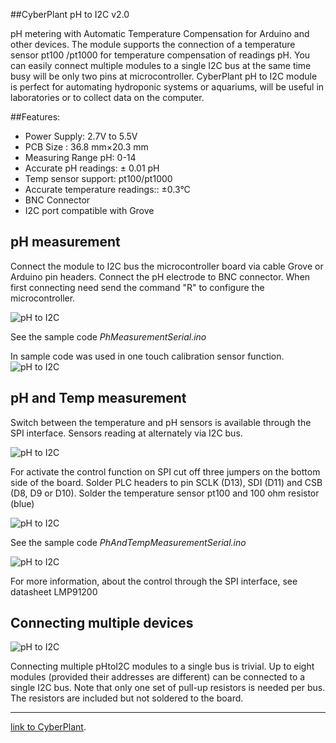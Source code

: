 ##CyberPlant pH to I2C v2.0

pH metering with Automatic Temperature Compensation for Arduino and other devices. The module supports the connection of a temperature sensor pt100 /pt1000 for temperature compensation of readings pH. You can easily connect multiple modules to a single I2С bus at the same time busy will be only two pins at microcontroller. CyberPlant pH to I2C module is perfect for automating hydroponic systems or aquariums, will be useful in laboratories or to collect data on the computer.

##Features:

- Power Supply: 2.7V to 5.5V
- PCB Size : 36.8 mm×20.3 mm
- Measuring Range pH: 0-14
- Accurate pH readings: ± 0.01 pH
- Temp sensor support: pt100/pt1000
- Accurate temperature readings::  ±0.3°C
- BNC Connector
- I2C port compatible with Grove


## pH measurement


Connect the module to I2C bus the microcontroller board via cable Grove or Arduino pin headers. 
Connect the pH electrode to BNC connector. When first connecting need send the command "R" to configure the microcontroller.

![pH to I2C](http://image.cyber-plant.com/var/resizes/pHtoI2C_pH_measurement.jpg?m=1447442262)



See the sample code *PhMeasurementSerial.ino*

In sample code was used in one touch calibration sensor function.
![pH to I2C](http://image.cyber-plant.com/var/resizes/PhSerial.png?m=1447486499)


## pH and Temp measurement

Switch between the temperature and pH sensors is available through the SPI interface. Sensors reading at alternately via I2C bus.


![pH to I2C](http://image.cyber-plant.com/var/resizes/pHtoI2C_pH%26temp_measurement.jpg?m=1447449390)

For activate the control function on SPI cut off three jumpers on the bottom side of the board. Solder PLC headers to pin SCLK (D13), SDI (D11) and CSB (D8, D9 or D10). Solder the temperature sensor pt100 and 100 ohm resistor (blue)

![pH to I2C](http://image.cyber-plant.com/var/resizes/pHtoI2C_SPI_set.jpg?m=1447450340)

See the sample code *PhAndTempMeasurementSerial.ino*

![pH to I2C](http://image.cyber-plant.com/var/resizes/PhTempSerial.png?m=1447486499)

For more information, about the control through the SPI interface, see datasheet LMP91200

## Connecting multiple devices

![pH to I2C](http://image.cyber-plant.com/var/resizes/pHtoI2C_pullUp.jpg?m=1447452013)

Connecting multiple pHtoI2C modules to a single bus is trivial.
Up to eight modules (provided their addresses
are different) can be connected to a single I2C bus.
Note that only one set of pull-up resistors is needed per
bus. The resistors are included but not soldered to the board. 

_______________________________________

[link to CyberPlant](http://www.cyberplant.info).

